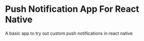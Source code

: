# Push Notification App For React Native

A basic app to try out custom push notifications in react native

